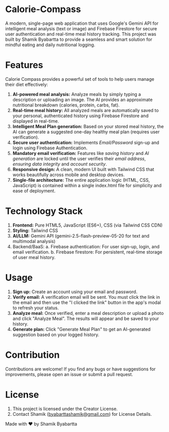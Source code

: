 # Calorie-Compass
A modern, single-page web application that uses Google's Gemini API for intelligent meal analysis (text or image) and Firebase Firestore for secure user authentication and real-time meal history tracking.
This project was built by Shamik Byabartta to provide a seamless and smart solution for mindful eating and daily nutritional logging.
# Features
Calorie Compass provides a powerful set of tools to help users manage their diet effectively:
1. **AI-powered meal analysis:** Analyze meals by simply typing a description or uploading an image. The AI provides an approximate nutritional breakdown (calories, protein, carbs, fat).
2. **Real-time meal history:** All analyzed meals are automatically saved to your personal, authenticated history using Firebase Firestore and displayed in real-time.
3. **Intelligent Meal Plan generation:** Based on your stored meal history, the AI can generate a suggested one-day healthy meal plan (requires user verification).
4. **Secure user authentication:** Implements _Email/Password_ sign-up and login using Firebase Authentication.
5. **Mandatory email verification:** Features like _saving history_ and _AI generation_ are locked until the user verifies their _email address_, _ensuring data integrity_ and _account security_.
6. **Responsive design:** A clean, modern UI built with Tailwind CSS that works beautifully across mobile and desktop devices.
7. **Single-file architecture:** The entire application logic (HTML, CSS, JavaScript) is contained within a single index.html file for simplicity and ease of deployment.
# Technology Stack
1. **Frontend:** Pure HTML5, JavaScript (ES6+), CSS (via Tailwind CSS CDN)
2. **Styling:** Tailwind CSS
3. **AI/LLM:** Gemini API (gemini-2.5-flash-preview-05-20 for text and multimodal analysis)
4. Backend/BaaS:
   a. Firebase authentication: For user sign-up, login, and email verification.
   b. Firebase firestore: For persistent, real-time storage of user meal history.
# Usage
1. **Sign up:** Create an account using your email and password.
2. **Verify email:** A verification email will be sent. You must click the link in the email and then use the "I clicked the link" button in the app's modal to refresh your status.
3. **Analyze meal:** Once verified, enter a meal description or upload a photo and click "Analyze Meal". The results will appear and be saved to your history.
4. **Generate plan:** Click "Generate Meal Plan" to get an AI-generated suggestion based on your logged history.
# Contribution
Contributions are welcome! If you find any bugs or have suggestions for improvements, please open an issue or submit a pull request.
# License
1. This project is licensed under the Creator License.
2. Contact Shamik (byabarttashamik@gmail.com) for License Details.

Made with ❤️ by Shamik Byabartta
